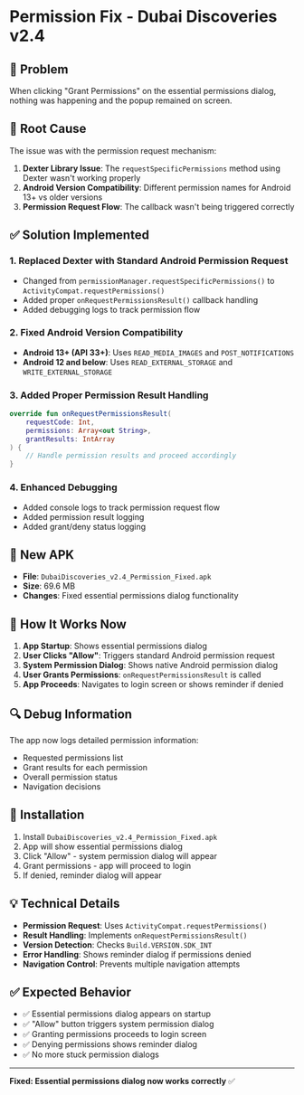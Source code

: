 # Permission Fix - Dubai Discoveries v2.4

## 🐛 Problem
When clicking "Grant Permissions" on the essential permissions dialog, nothing was happening and the popup remained on screen.

## 🔧 Root Cause
The issue was with the permission request mechanism:
1. **Dexter Library Issue**: The `requestSpecificPermissions` method using Dexter wasn't working properly
2. **Android Version Compatibility**: Different permission names for Android 13+ vs older versions
3. **Permission Request Flow**: The callback wasn't being triggered correctly

## ✅ Solution Implemented

### 1. **Replaced Dexter with Standard Android Permission Request**
- Changed from `permissionManager.requestSpecificPermissions()` to `ActivityCompat.requestPermissions()`
- Added proper `onRequestPermissionsResult()` callback handling
- Added debugging logs to track permission flow

### 2. **Fixed Android Version Compatibility**
- **Android 13+ (API 33+)**: Uses `READ_MEDIA_IMAGES` and `POST_NOTIFICATIONS`
- **Android 12 and below**: Uses `READ_EXTERNAL_STORAGE` and `WRITE_EXTERNAL_STORAGE`

### 3. **Added Proper Permission Result Handling**
```kotlin
override fun onRequestPermissionsResult(
    requestCode: Int,
    permissions: Array<out String>,
    grantResults: IntArray
) {
    // Handle permission results and proceed accordingly
}
```

### 4. **Enhanced Debugging**
- Added console logs to track permission request flow
- Added permission result logging
- Added grant/deny status logging

## 📱 New APK
- **File**: `DubaiDiscoveries_v2.4_Permission_Fixed.apk`
- **Size**: 69.6 MB
- **Changes**: Fixed essential permissions dialog functionality

## 🎯 How It Works Now

1. **App Startup**: Shows essential permissions dialog
2. **User Clicks "Allow"**: Triggers standard Android permission request
3. **System Permission Dialog**: Shows native Android permission dialog
4. **User Grants Permissions**: `onRequestPermissionsResult` is called
5. **App Proceeds**: Navigates to login screen or shows reminder if denied

## 🔍 Debug Information
The app now logs detailed permission information:
- Requested permissions list
- Grant results for each permission
- Overall permission status
- Navigation decisions

## 🚀 Installation
1. Install `DubaiDiscoveries_v2.4_Permission_Fixed.apk`
2. App will show essential permissions dialog
3. Click "Allow" - system permission dialog will appear
4. Grant permissions - app will proceed to login
5. If denied, reminder dialog will appear

## 💡 Technical Details
- **Permission Request**: Uses `ActivityCompat.requestPermissions()`
- **Result Handling**: Implements `onRequestPermissionsResult()`
- **Version Detection**: Checks `Build.VERSION.SDK_INT`
- **Error Handling**: Shows reminder dialog if permissions denied
- **Navigation Control**: Prevents multiple navigation attempts

## ✅ Expected Behavior
- ✅ Essential permissions dialog appears on startup
- ✅ "Allow" button triggers system permission dialog
- ✅ Granting permissions proceeds to login screen
- ✅ Denying permissions shows reminder dialog
- ✅ No more stuck permission dialogs

---
**Fixed: Essential permissions dialog now works correctly** ✅ 